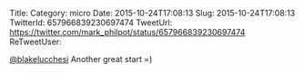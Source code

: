 Title: 
Category: micro
Date: 2015-10-24T17:08:13
Slug: 2015-10-24T17:08:13
TwitterId: 657966839230697474
TweetUrl: https://twitter.com/mark_philpot/status/657966839230697474
ReTweetUser: 

[@blakelucchesi](https://twitter.com/blakelucchesi) Another great start =)